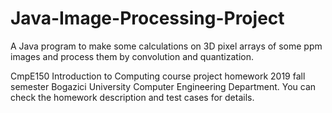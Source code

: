 # Java-Image-Processing-Project
 A Java program to make some calculations on 3D pixel arrays of some ppm images and process them by convolution and quantization.
 
 CmpE150 Introduction to Computing course project homework 2019 fall semester Bogazici University Computer Engineering Department.
 You can check the homework description and test cases for details.

